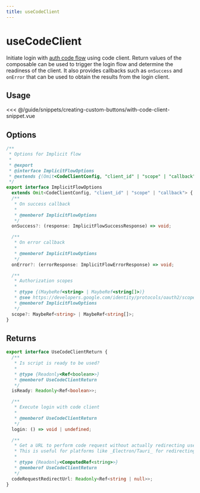 ```yaml
---
title: useCodeClient
---
```


# useCodeClient

Initiate login with [auth code flow](https://developers.google.com/identity/oauth2/web/guides/use-code-model) using code client. Return values of the composable can be used
to trigger the login flow and determine the readiness of the client.
It also provides callbacks such as `onSuccess` and `onError` that can be used to obtain the results from the login client.

## Usage

<<< @/guide/snippets/creating-custom-buttons/with-code-client-snippet.vue

## Options

```ts
/**
 * Options for Implicit flow
 *
 * @export
 * @interface ImplicitFlowOptions
 * @extends {(Omit<CodeClientConfig, "client_id" | "scope" | "callback">)}
 */
export interface ImplicitFlowOptions
  extends Omit<CodeClientConfig, "client_id" | "scope" | "callback"> {
  /**
   * On success callback
   *
   * @memberof ImplicitFlowOptions
   */
  onSuccess?: (response: ImplicitFlowSuccessResponse) => void;

  /**
   * On error callback
   *
   * @memberof ImplicitFlowOptions
   */
  onError?: (errorResponse: ImplicitFlowErrorResponse) => void;

  /**
   * Authorization scopes
   *
   * @type {(MaybeRef<string> | MaybeRef<string[]>)}
   * @see https://developers.google.com/identity/protocols/oauth2/scopes
   * @memberof ImplicitFlowOptions
   */
  scope?: MaybeRef<string> | MaybeRef<string[]>;
}
```

## Returns

```ts
export interface UseCodeClientReturn {
  /**
   * Is script is ready to be used?
   *
   * @type {Readonly<Ref<boolean>>}
   * @memberof UseCodeClientReturn
   */
  isReady: Readonly<Ref<boolean>>;

  /**
   * Execute login with code client
   *
   * @memberof UseCodeClientReturn
   */
  login: () => void | undefined;

  /**
   * Get a URL to perform code request without actually redirecting user.
   * This is useful for platforms like _Electron/Tauri_ for redirecting user with system browser
   *
   * @type {Readonly<ComputedRef<string>>}
   * @memberof UseCodeClientReturn
   */
  codeRequestRedirectUrl: Readonly<Ref<string | null>>;
}
```
